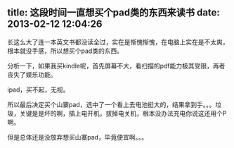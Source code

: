 title: 这段时间一直想买个pad类的东西来读书
date: 2013-02-12 12:04:26
---

长这么大了连一本英文书都没读全过，实在是惭愧惭愧，在电脑上实在是不太爽，根本就没手感，所以想买个pad类的东西。

分析一下，如果我买kindle呢，首先屏幕不大，看扫描的pdf能力极其受限，再者丧失了娱乐功能。

ipad，买不起，无视。

所以最后决定买个山寨pad，选中了一个看上去电池挺大的，结果拿到手。。。垃圾，关键是是坏的啊，插上电开机，拔掉电关机，根本没办法充电你说这还用个P啊。

但是总体还是没放弃想买山寨pad，毕竟便宜啊。。。